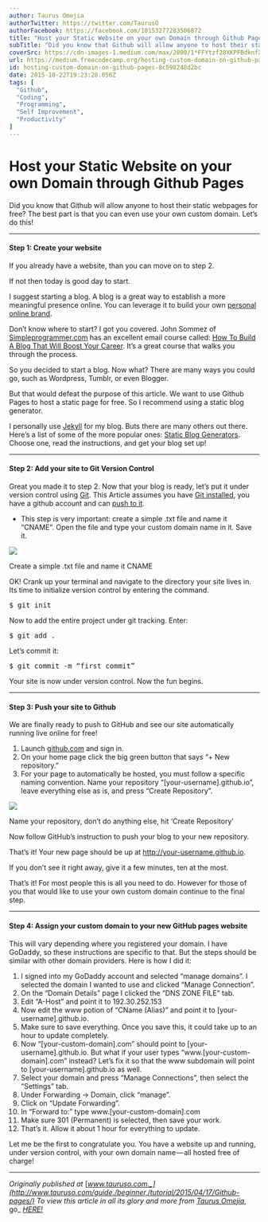 ```yaml
---
author: Taurus Omejia
authorTwitter: https://twitter.com/TaurusO
authorFacebook: https://facebook.com/10153277283506872
title: "Host your Static Website on your own Domain through Github Pages"
subTitle: "Did you know that Github will allow anyone to host their static webpages for free? The best part is that you can even use your own custom..."
coverSrc: https://cdn-images-1.medium.com/max/2000/1*FFYtzf28XKPFBdknfXf-jg.jpeg
url: https://medium.freecodecamp.org/hosting-custom-domain-on-github-pages-8c598248d2bc
id: hosting-custom-domain-on-github-pages-8c598248d2bc
date: 2015-10-22T19:23:28.056Z
tags: [
  "Github",
  "Coding",
  "Programming",
  "Self Improvement",
  "Productivity"
]
---
```

# Host your Static Website on your own Domain through Github Pages

Did you know that Github will allow anyone to host their static webpages for free? The best part is that you can even use your own custom domain. Let’s do this!











* * *







#### Step 1: Create your website

If you already have a website, than you can move on to step 2.

If not then today is good day to start.

I suggest starting a blog. A blog is a great way to establish a more meaningful presence online. You can leverage it to build your own [personal online brand](http://www.forbes.com/sites/shamahyder/2014/08/18/7-things-you-can-do-to-build-an-awesome-personal-brand/).

Don’t know where to start? I got you covered. John Sommez of [Simpleprogrammer.com](http://simpleprogrammer.com/?__s=e9nxoo3daippuegoyzyj&utm_campaign=lesson-5-do-you-know-how-to-get-traffic-for-your-blog&utm_medium=email&utm_source=how-to-create-a-blog-that-boosts-your-career-course) has an excellent email course called: [How To Build A Blog That Will Boost Your Career](http://t.dripemail2.net/c/eyJhY2NvdW50X2lkIjoiOTUyNDk2NiIsImRlbGl2ZXJ5X2lkIjoiMjQ3MzM4MTciLCJ1cmwiOiJodHRwOi8vZGV2Y2FyZWVyYm9vc3QuY29tL2Jsb2ctY291cnNlLz9fX3M9ZTlueG9vM2RhaXBwdWVnb3l6eWpcdTAwMjZ1dG1fY2FtcGFpZ249bGVzc29uLTUtZG8teW91LWtub3ctaG93LXRvLWdldC10cmFmZmljLWZvci15b3VyLWJsb2dcdTAwMjZ1dG1fbWVkaXVtPWVtYWlsXHUwMDI2dXRtX3NvdXJjZT1ob3ctdG8tY3JlYXRlLWEtYmxvZy10aGF0LWJvb3N0cy15b3VyLWNhcmVlci1jb3Vyc2UifQ). It’s a great course that walks you through the process.

So you decided to start a blog. Now what? There are many ways you could go, such as Wordpress, Tumblr, or even Blogger.

But that would defeat the purpose of this article. We want to use Github Pages to host a static page for free. So I recommend using a static blog generator.

I personally use [Jekyll](http://jekyllrb.com/) for my blog. Buts there are many others out there. Here’s a list of some of the more popular ones: [Static Blog Generators](http://www.sitepoint.com/6-static-blog-generators-arent-jekyll/). Choose one, read the instructions, and get your blog set up!











* * *







#### Step 2: Add your site to Git Version Control

Great you made it to step 2\. Now that your blog is ready, let’s put it under version control using [Git](http://git-scm.com/). This Article assumes you have [Git installed](http://git-scm.com/book/en/v2/Getting-Started-Installing-Git), you have a github account and can [push to it](http://guides.railsgirls.com/github/).

*   This step is very important: create a simple .txt file and name it “CNAME”. Open the file and type your custom domain name in it. Save it.



![](https://cdn-images-1.medium.com/max/1600/0*ooJqWG_qyn-Qlmr-.png)

Create a simple .txt file and name it CNAME



OK! Crank up your terminal and navigate to the directory your site lives in. Its time to initialize version control by entering the command.

<pre name="add4" id="add4" class="graf graf--pre graf-after--p">$ git init</pre>

Now to add the entire project under git tracking. Enter:

<pre name="bf13" id="bf13" class="graf graf--pre graf-after--p">$ git add .</pre>

Let’s commit it:

<pre name="fb8b" id="fb8b" class="graf graf--pre graf-after--p">$ git commit -m “first commit”</pre>

Your site is now under version control. Now the fun begins.











* * *







#### Step 3: Push your site to Github

We are finally ready to push to GitHub and see our site automatically running live online for free!

1.  Launch [github.com](https://github.com/) and sign in.
2.  On your home page click the big green button that says “+ New repository.”
3.  For your page to automatically be hosted, you must follow a specific naming convention. Name your repository “[your-username].github.io”, leave everything else as is, and press “Create Repository”.



![](https://cdn-images-1.medium.com/max/1600/0*1RJpGhJ1eFNwlCAy.png)

Name your repository, don’t do anything else, hit ‘Create Repository’



Now follow GitHub’s instruction to push your blog to your new repository.

That’s it! Your new page should be up at http://your-username.github.io.

If you don’t see it right away, give it a few minutes, ten at the most.

That’s it! For most people this is all you need to do. However for those of you that would like to use your own custom domain continue to the final step.











* * *







#### Step 4: Assign your custom domain to your new GitHub pages website

This will vary depending where you registered your domain. I have GoDaddy, so these instructions are specific to that. But the steps should be similar with other domain providers. Here is how I did it:

1.  I signed into my GoDaddy account and selected “manage domains”. I selected the domain I wanted to use and clicked “Manage Connection”.
2.  On the “Domain Details” page I clicked the “DNS ZONE FILE” tab.
3.  Edit “A-Host” and point it to 192.30.252.153
4.  Now edit the www potion of “CName (Alias)” and point it to [your-username].github.io.
5.  Make sure to save everything. Once you save this, it could take up to an hour to update completely.
6.  Now “[your-custom-domain].com” should point to [your-username].github.io. But what if your user types “www.[your-custom-domain].com” instead? Let’s fix it so that the www subdomain will point to [your-username].github.io as well.
7.  Select your domain and press “Manage Connections”, then select the “Settings” tab.
8.  Under Forwarding -> Domain, click “manage”.
9.  Click on “Update Forwarding”.
10.  In “Forward to:” type www.[your-custom-domain].com
11.  Make sure 301 (Permanent) is selected, then save your work.
12.  That’s it. Allow it about 1 hour for everything to update.

Let me be the first to congratulate you. You have a website up and running, under version control, with your own domain name — all hosted free of charge!











* * *







_Originally published at_ [_www.tauruso.com._](http://www.tauruso.com/guide,/beginner,/tutorial/2015/04/17/Github-pages/) _To view this article in all its glory and more from_ [_Taurus Omejia_](https://medium.com/@taurusomejia)_, go_ [_HERE!_](http://www.tauruso.com)








